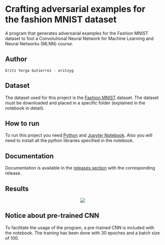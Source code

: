 # Crafting adversarial examples for the fashion MNIST dataset
A program that generates adversarial examples for the Fashion MNIST dataset to fool a Convolutional Neural Network for Machine Learning and Neural Networks (MLNN) course.

## Author
```
Eritz Yerga Gutierrez - eritzyg
```
## Dataset
The dataset used for this project is the [Fashion MNIST](https://github.com/zalandoresearch/fashion-mnist) dataset. The dataset must be downloaded and placed in a specific folder (explained in the notebook in detail).

## How to run
To run this project you need [Python](https://www.python.org/) and [Jupyter Notebook](http://jupyter.org/).
Also you will need to install all the python libraries specified in the notebook.

## Documentation
Documentation is available in the [releases section](https://github.com/eritzyg/Adversarial-Crafting-FashionMNIST/releases) with the corresponding release.

## Results
<p align="center">
  <img src="https://github.com/eritzyg/Adversarial-Crafting-FashionMNIST/blob/master/Resources/Images/Results.png">
</p>

## Notice about pre-trained CNN
To facilitate the usage of the program, a pre-trained CNN is included with the notebook. The training has been done with 30 epoches and a batch size of 100.